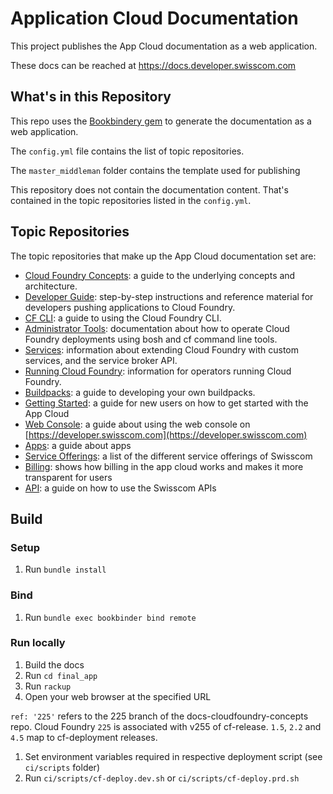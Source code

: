 # Application Cloud Documentation

This project publishes the App Cloud documentation as a web application.

These docs can be reached at <https://docs.developer.swisscom.com>

## What's in this Repository

This repo uses the [Bookbindery gem](http://rubygemsearch.org/rubygems/bookbindery) to generate the documentation as a web application.

The `config.yml` file contains the list of topic repositories.

The `master_middleman` folder contains the template used for publishing

This repository does not contain the documentation content. That's contained in the topic repositories listed in the `config.yml`.

## Topic Repositories

The topic repositories that make up the App Cloud documentation set are:

* [Cloud Foundry Concepts](https://github.com/cloudfoundry/docs-cloudfoundry-concepts): a guide to the underlying concepts and architecture.
* [Developer Guide](https://github.com/cloudfoundry/docs-dev-guide): step-by-step instructions and reference material for developers pushing applications to Cloud Foundry.
* [CF CLI](https://github.com/cloudfoundry/docs-cf-cli): a guide to using the Cloud Foundry CLI.
* [Administrator Tools](https://github.com/cloudfoundry/docs-cf-admin): documentation about how to operate Cloud Foundry deployments using bosh and cf command line tools.
* [Services](https://github.com/cloudfoundry/docs-services): information about extending Cloud Foundry with custom services, and the service broker API.
* [Running Cloud Foundry](https://github.com/cloudfoundry/docs-running-cf): information for operators running Cloud Foundry.
* [Buildpacks](https://github.com/cloudfoundry/docs-buildpacks): a guide to developing your own buildpacks.
* [Getting Started](https://github.com/swisscom/docs-appcloud-getting-started): a guide for new users on how to get started with the App Cloud
* [Web Console](https://github.com/swisscom/docs-appcloud-console): a guide about using the web console on [https://developer.swisscom.com](https://developer.swisscom.com)
* [Apps](https://github.com/swisscom/docs-appcloud-apps): a guide about apps
* [Service Offerings](https://github.com/swisscom/docs-appcloud-service-offerings): a list of the different service offerings of Swisscom
* [Billing](https://github.com/swisscom/docs-appcloud-billing): shows how billing in the app cloud works and makes it more transparent for users
* [API](https://github.com/swisscom/docs-api): a guide on how to use the Swisscom APIs

## Build

### Setup

1. Run `bundle install`

### Bind

1. Run `bundle exec bookbinder bind remote`

### Run locally

1. Build the docs
1. Run `cd final_app`
1. Run `rackup`
1. Open your web browser at the specified URL

  `ref: '225'` refers to the 225 branch of the docs-cloudfoundry-concepts repo. Cloud Foundry `225` is associated with v255 of cf-release.
  `1.5`, `2.2` and `4.5` map to cf-deployment releases.

1. Set environment variables required in respective deployment script (see `ci/scripts` folder)
1. Run `ci/scripts/cf-deploy.dev.sh` or `ci/scripts/cf-deploy.prd.sh`
